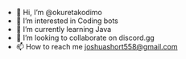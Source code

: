 - 👋 Hi, I’m @okuretakodimo
- 👀 I’m interested in Coding bots
- 🌱 I’m currently learning Java
- 💞️ I’m looking to collaborate on discord.gg
- 📫 How to reach me joshuashort558@gmail.com

<!---
okuretakodimo/okuretakodimo is a ✨ special ✨ repository because its `README.md` (this file) appears on your GitHub profile.
You can click the Preview link to take a look at your changes.
--->
